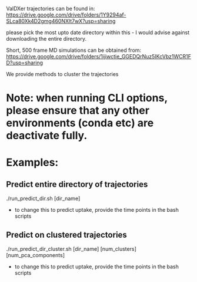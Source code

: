 
ValDXer trajectories can be found in:
https://drive.google.com/drive/folders/1Y9294af-SLca80Xk4D2gmg460NXlt7wX?usp=sharing

please pick the most upto date directory within this - I would advise against downloading the entire directory.


Short, 500 frame MD simulations can be obtained from:
https://drive.google.com/drive/folders/1ijiwctie_GGEDQrNuz5IKcVbz1WCR1FD?usp=sharing

We provide methods to cluster the trajectories

# Note: when running CLI options, please ensure that any other environments (conda etc) are deactivate fully.

# Examples:

## Predict entire directory of trajectories

./run_predict_dir.sh [dir_name]
- to change this to predict uptake, provide the time points in the bash scripts
## Predict on clustered trajectories

./run_predict_dir_cluster.sh [dir_name] [num_clusters] [num_pca_components]
- to change this to predict uptake, provide the time points in the bash scripts